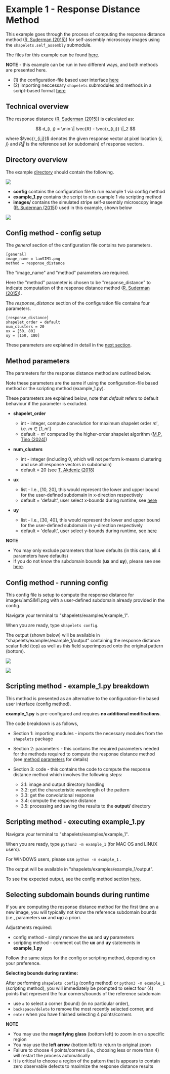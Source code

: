 # Example 1 - Response Distance Method

This example goes through the process of computing the response distance method ([R. Suderman (2015)](https://doi.org/10.1103/PhysRevE.91.033307)) for self-assembly microscopy images using the ``shapelets.self_assembly`` submodule.

The files for this example can be found [here](https://github.com/uw-comphys/shapelets/tree/3c49c36c5e88330389c87328e7babc92702ae07e/examples/example_1).

**NOTE** - this example can be run in two different ways, and both methods are presented here.
* (1) the configuration-file based user interface [here](#config-method---config-setup)
* (2) importing neccessary ``shapelets`` submodules and methods in a script-based format [here](#scripting-method---example_1py-breakdown)


## Technical overview

The response distance ([R. Suderman (2015)](https://doi.org/10.1103/PhysRevE.91.033307)) is calculated as:

$$ d_{i, j} = \min \| \vec{R} - \vec{r_{i,j}} \|_2 $$

where $\vec{r_{i,j}}$ denotes the given response vector at pixel location $\{i, j\}$ and $\vec{R}$ is the reference set (or subdomain) of response vectors.


## Directory overview

The example [directory](https://github.com/uw-comphys/shapelets/tree/3c49c36c5e88330389c87328e7babc92702ae07e/examples/example_1) should contain the following.

![](images/example_1_dir.png)

* **config** contains the configuration file to run example 1 via config method
* **example_1.py** contains the script to run example 1 via scripting method
* **images/** contains the simulated stripe self-assembly microscopy image ([R. Suderman (2015)](https://doi.org/10.1103/PhysRevE.91.033307)) used in this example, shown below

![](images/lamSIM1.png)


## Config method - config setup

The *general* section of the configuration file contains two parameters. 

	[general]
	image_name = lamSIM1.png
	method = response_distance

The "image_name" and "method" parameters are required.

Here the "method" parameter is chosen to be "response_distance" to indicate computation of the response distance method ([R. Suderman (2015)](https://doi.org/10.1103/PhysRevE.91.033307)).

The *response_distance* section of the configuration file contains four parameters. 

	[response_distance]
	shapelet_order = default
	num_clusters = 20
	ux = [50, 80]
	uy = [150, 180]
		
These parameters are explained in detail in the [next section](#method-parameters).

## Method parameters

The parameters for the response distance method are outlined below.

Note these parameters are the same if using the configuration-file based method or the scripting method (example_1.py). 

These parameters are explained below, note that *default* refers to default behaviour if the parameter is excluded.

* **shapelet_order** 

	* int - integer, compute convolution for maximum shapelet order $m'$, i.e. $m \in [1, m']$
	* default = $m'$ computed by the higher-order shapelet algorithm ([M.P. Tino (2024)](http://dx.doi.org/10.1088/1361-6528/ad1df4))

* **num_clusters**

	* int - integer (including 0, which will not perform k-means clustering and use all response vectors in subdomain)
	* default = 20 (see [T. Akdeniz (2018](https://doi.org/10.1088/1361-6528/aaf353]))

* **ux**

	* list - I.e., [10, 20], this would represent the lower and upper bound for the user-defined subdomain in x-direction respectively
	* default = 'default', user select x-bounds during runtime, see [here](#selecting-subdomain-bounds-during-runtime)

* **uy** 

	* list - I.e., [30, 40], this would represent the lower and upper bound for the user-defined subdomain in y-direction respectively
	* default = 'default', user select y-bounds during runtime, see [here](#selecting-subdomain-bounds-during-runtime)

**NOTE**

* You may only exclude parameters that have defaults (in this case, all 4 parameters have defaults)
* If you do not know the subdomain bounds (**ux** and **uy**), please see see [here](#selecting-subdomain-bounds-during-runtime).


## Config method - running config

This config file is setup to compute the response distance for images/lamSIM1.png with a user-defined subdomain already provided in the config.

Navigate your terminal to "shapelets/examples/example_1". 

When you are ready, type ``shapelets config``.

The output (shown below) will be available in "shapelets/examples/example_1/output" containing the response distance scalar field (top) as well as this field superimposed onto the original pattern (bottom).

![](images/lamSIM1_response_distance_k20.png)

![](images/lamSIM1_response_distance_overlay_k20.png)


## Scripting method - example_1.py breakdown

This method is presented as an alternative to the configuration-file based user interface (config method).

**example_1.py** is pre-configured and requires **no additional modifications**.

The code breakdown is as follows,

* Section 1: importing modules - imports the necessary modules from the ``shapelets`` package
* Section 2: parameters - this contains the required parameters needed for the methods required to compute the response distance method (see [method parameters](#method-parameters) for details)
* Section 3: code - this contains the code to compute the response distance method which involves the following steps:

	* 3.1: image and output directory handling
	* 3.2: get the characteristic wavelength of the pattern
	* 3.3: get the convolutional response 
	* 3.4: compute the response distance 
	* 3.5: processing and saving the results to the **output/** directory 


## Scripting method - executing example_1.py

Navigate your terminal to "shapelets/examples/example_1". 

When you are ready, type ``python3 -m example_1`` (for MAC OS and LINUX users).

For WINDOWS users, please use ``python -m example_1`` .

The output will be available in "shapelets/examples/example_1/output".

To see the expected output, see the config method section [here](#config-method---running-config).

## Selecting subdomain bounds during runtime

If you are computing the response distance method for the first time on a new image, you will typically not know the reference subdomain bounds (i.e., parameters **ux** and **uy**) a priori. 

Adjustments required:

* config method - simply remove the **ux** and **uy** parameters
* scripting method - comment out the **ux** and **uy** statements in **example_1.py**

Follow the same steps for the config or scripting method, depending on your preference.

**Selecting bounds during runtime:**

After performing ``shapelets config`` (config method) or ``python3 -m example_1`` (scripting method), you will immediately be prompted to select four (4) points that represent the four corners/bounds of the reference subdomain

* use ``a`` to select a corner (bound) (in no particular order), 
* ``backspace/delete`` to remove the most recently selected corner, and 
* ``enter`` when you have finished selecting 4 points/corners 

**NOTE** 

* You may use the **magnifying glass** (bottom left) to zoom in on a specific region
* You may use the **left arrow** (bottom left) to return to original zoom
* Failure to choose 4 points/corners (i.e., choosing less or more than 4) will restart the process automatically
* It is critical to choose a region of the pattern that is appears to contain zero observable defects to maximize the response distance results